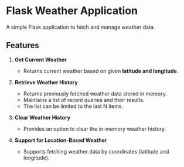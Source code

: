 # Flask Weather Application

A simple Flask application to fetch and manage weather data.

## Features

1. **Get Current Weather**
   - Returns current weather based on given **latitude and longitude**.

2. **Retrieve Weather History**
   - Returns previously fetched weather data stored in memory.
   - Maintains a list of recent queries and their results.
   - The list can be limited to the last N items.

3. **Clear Weather History**
   - Provides an option to clear the in-memory weather history.

4. **Support for Location-Based Weather**
   - Supports fetching weather data by coordinates (latitude and longitude).